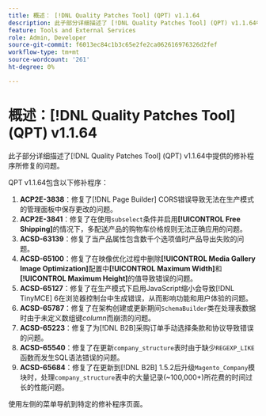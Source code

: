 ```yaml
---
title: 概述： [!DNL Quality Patches Tool] (QPT) v1.1.64
description: 此子部分详细描述了 [!DNL Quality Patches Tool] (QPT) v1.1.64中提供的修补程序所修复的问题。
feature: Tools and External Services
role: Admin, Developer
source-git-commit: f6013ec84c1b3c65e2fe2ca062616976326d2fef
workflow-type: tm+mt
source-wordcount: '261'
ht-degree: 0%

---
```


# 概述：[!DNL Quality Patches Tool] (QPT) v1.1.64

此子部分详细描述了[!DNL Quality Patches Tool] (QPT) v1.1.64中提供的修补程序所修复的问题。

QPT v1.1.64包含以下修补程序：

1. **ACP2E-3838**：修复了[!DNL Page Builder] CORS错误导致无法在生产模式的管理面板中保存更改的问题。
1. **ACP2E-3841**：修复了在使用`subselect`条件并启用&#x200B;**[!UICONTROL Free Shipping]**&#x200B;的情况下，多配送产品的购物车价格规则无法正确应用的问题。
1. **ACSD-63139**：修复了当产品属性包含数千个选项值时产品导出失败的问题。
1. **ACSD-65100**：修复了在映像优化过程中删除&#x200B;**[!UICONTROL Media Gallery Image Optimization]**&#x200B;配置中&#x200B;**[!UICONTROL Maximum Width]**&#x200B;和&#x200B;**[!UICONTROL Maximum Height]**&#x200B;的值导致错误的问题。
1. **ACSD-65127**：修复了在生产模式下启用JavaScript缩小会导致[!DNL TinyMCE] 6在浏览器控制台中生成错误，从而影响功能和用户体验的问题。
1. **ACSD-65787**：修复了在架构创建或更新期间`SchemaBuilder`类在处理表数据时由于未定义数组键&#x200B;*column*&#x200B;而崩溃的问题。
1. **ACSD-65223**：修复了为[!DNL B2B]采购订单手动选择条款和协议导致错误的问题。
1. **ACSD-65540**：修复了在更新`company_structure`表时由于缺少`REGEXP_LIKE`函数而发生SQL语法错误的问题。
1. **ACSD-65684**：修复了在更新到[!DNL B2B] 1.5.2后升级`Magento_Company`模块时，处理`company_structure`表中的大量记录(~100,000+)所花费的时间过长的性能问题。

使用左侧的菜单导航到特定的修补程序页面。
